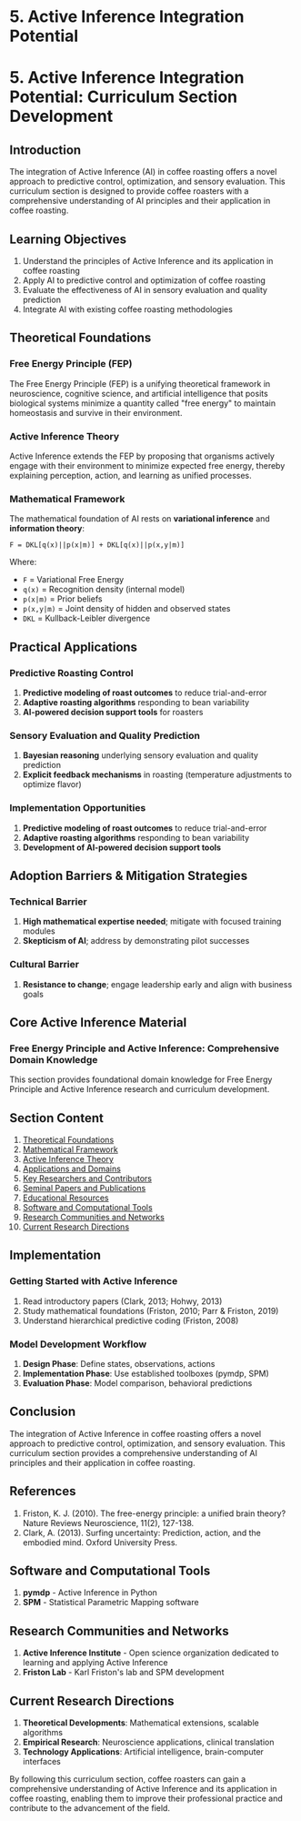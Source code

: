 # 5. Active Inference Integration Potential

# 5. Active Inference Integration Potential: Curriculum Section Development

## Introduction

The integration of Active Inference (AI) in coffee roasting offers a novel approach to predictive control, optimization, and sensory evaluation. This curriculum section is designed to provide coffee roasters with a comprehensive understanding of AI principles and their application in coffee roasting.

## Learning Objectives

1. Understand the principles of Active Inference and its application in coffee roasting
2. Apply AI to predictive control and optimization of coffee roasting
3. Evaluate the effectiveness of AI in sensory evaluation and quality prediction
4. Integrate AI with existing coffee roasting methodologies

## Theoretical Foundations

### Free Energy Principle (FEP)

The Free Energy Principle (FEP) is a unifying theoretical framework in neuroscience, cognitive science, and artificial intelligence that posits biological systems minimize a quantity called "free energy" to maintain homeostasis and survive in their environment.

### Active Inference Theory

Active Inference extends the FEP by proposing that organisms actively engage with their environment to minimize expected free energy, thereby explaining perception, action, and learning as unified processes.

### Mathematical Framework

The mathematical foundation of AI rests on **variational inference** and **information theory**:

```mathematical
F = DKL[q(x)||p(x|m)] + DKL[q(x)||p(x,y|m)]
```

Where:

- `F` = Variational Free Energy
- `q(x)` = Recognition density (internal model)
- `p(x|m)` = Prior beliefs
- `p(x,y|m)` = Joint density of hidden and observed states
- `DKL` = Kullback-Leibler divergence

## Practical Applications

### Predictive Roasting Control

1. **Predictive modeling of roast outcomes** to reduce trial-and-error
2. **Adaptive roasting algorithms** responding to bean variability
3. **AI-powered decision support tools** for roasters

### Sensory Evaluation and Quality Prediction

1. **Bayesian reasoning** underlying sensory evaluation and quality prediction
2. **Explicit feedback mechanisms** in roasting (temperature adjustments to optimize flavor)

### Implementation Opportunities

1. **Predictive modeling of roast outcomes** to reduce trial-and-error
2. **Adaptive roasting algorithms** responding to bean variability
3. **Development of AI-powered decision support tools**

## Adoption Barriers & Mitigation Strategies

### Technical Barrier

1. **High mathematical expertise needed**; mitigate with focused training modules
2. **Skepticism of AI**; address by demonstrating pilot successes

### Cultural Barrier

1. **Resistance to change**; engage leadership early and align with business goals

## Core Active Inference Material

### Free Energy Principle and Active Inference: Comprehensive Domain Knowledge

This section provides foundational domain knowledge for Free Energy Principle and Active Inference research and curriculum development.

## Section Content

1. [Theoretical Foundations](#theoretical-foundations)
2. [Mathematical Framework](#mathematical-framework)
3. [Active Inference Theory](#active-inference-theory)
4. [Applications and Domains](#applications-and-domains)
5. [Key Researchers and Contributors](#key-researchers-and-contributors)
6. [Seminal Papers and Publications](#seminal-papers-and-publications)
7. [Educational Resources](#educational-resources)
8. [Software and Computational Tools](#software-and-computational-tools)
9. [Research Communities and Networks](#research-communities-and-networks)
10. [Current Research Directions](#current-research-directions)

## Implementation

### Getting Started with Active Inference

1. Read introductory papers (Clark, 2013; Hohwy, 2013)
2. Study mathematical foundations (Friston, 2010; Parr & Friston, 2019)
3. Understand hierarchical predictive coding (Friston, 2008)

### Model Development Workflow

1. **Design Phase**: Define states, observations, actions
2. **Implementation Phase**: Use established toolboxes (pymdp, SPM)
3. **Evaluation Phase**: Model comparison, behavioral predictions

## Conclusion

The integration of Active Inference in coffee roasting offers a novel approach to predictive control, optimization, and sensory evaluation. This curriculum section provides a comprehensive understanding of AI principles and their application in coffee roasting.

## References

1. Friston, K. J. (2010). The free-energy principle: a unified brain theory? Nature Reviews Neuroscience, 11(2), 127-138.
2. Clark, A. (2013). Surfing uncertainty: Prediction, action, and the embodied mind. Oxford University Press.

## Software and Computational Tools

1. **pymdp** - Active Inference in Python
2. **SPM** - Statistical Parametric Mapping software

## Research Communities and Networks

1. **Active Inference Institute** - Open science organization dedicated to learning and applying Active Inference
2. **Friston Lab** - Karl Friston's lab and SPM development

## Current Research Directions

1. **Theoretical Developments**: Mathematical extensions, scalable algorithms
2. **Empirical Research**: Neuroscience applications, clinical translation
3. **Technology Applications**: Artificial intelligence, brain-computer interfaces

By following this curriculum section, coffee roasters can gain a comprehensive understanding of Active Inference and its application in coffee roasting, enabling them to improve their professional practice and contribute to the advancement of the field.